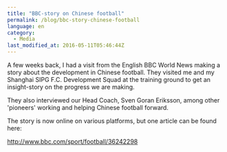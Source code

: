 ```yaml
---
title: "BBC-story on Chinese football"
permalink: /blog/bbc-story-chinese-football
language: en
category:
  - Media
last_modified_at: 2016-05-11T05:46:44Z
---
```


A few weeks back, I had a visit from the English BBC World News making a story about the development in Chinese football. They visited me and my Shanghai SIPG F.C. Development Squad at the training ground to get an insight-story on the progress we are making.

They also interviewed our Head Coach, Sven Goran Eriksson, among other 'pioneers' working and helping Chinese football forward.

The story is now online on various platforms, but one article can be found here:

<http://www.bbc.com/sport/football/36242298>

